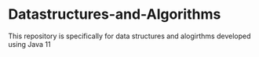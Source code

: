 # Datastructures-and-Algorithms
This repository is specifically for data structures and alogirthms developed using Java 11
